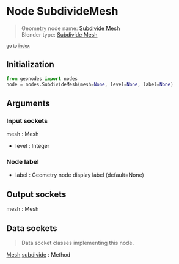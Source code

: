 
# Node SubdivideMesh

> Geometry node name: [Subdivide Mesh](https://docs.blender.org/manual/en/latest/modeling/geometry_nodes/material/subdivide_mesh.html)<br>
  Blender type: [Subdivide Mesh](https://docs.blender.org/api/current/bpy.types.GeometryNodeSubdivideMesh.html)
  
<sub>go to [index](/docs/index.md)</sub>

## Initialization

```python
from geonodes import nodes
node = nodes.SubdivideMesh(mesh=None, level=None, label=None)
```



## Arguments


### Input sockets

mesh : Mesh
- level : Integer

### Node label

- label : Geometry node display label (default=None)

## Output sockets

mesh : Mesh

## Data sockets

> Data socket classes implementing this node.
  
[Mesh](/docs/sockets/Mesh.md) [subdivide](/docs/sockets/Mesh.md#subdivide) : Method

